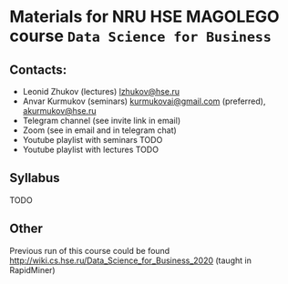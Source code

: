 # Materials for NRU HSE MAGOLEGO course `Data Science for Business`

## Contacts:

- Leonid Zhukov (lectures) lzhukov@hse.ru
- Anvar Kurmukov (seminars) kurmukovai@gmail.com (preferred), akurmukov@hse.ru
- Telegram channel (see invite link in email)
- Zoom (see in email and in telegram chat)
- Youtube playlist with seminars TODO
- Youtube playlist with lectures TODO

## Syllabus

TODO

## Other

Previous run of this course could be found http://wiki.cs.hse.ru/Data_Science_for_Business_2020 (taught in RapidMiner)
